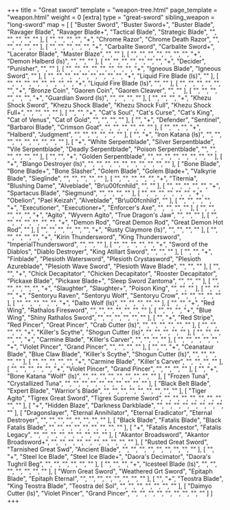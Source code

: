 +++
title = "Great sword"
template = "weapon-tree.html"
page_template = "weapon.html"
weight = 0
[extra]
type = "great-sword"
sibling_weapon = "long-sword"
map = [
  [
    "Buster Sword",
    "Buster Sword+",
    "Buster Blade",
    "Ravager Blade",
    "Ravager Blade+",
    "Tactical Blade",
    "Strategic Blade",
    "",
    "",
    "",
    "",
    ""
  ],
  [
    "",
    "",
    "",
    "",
    "+",
    "Chrome Razor",
    "Chrome Death Razor",
    "",
    "",
    "",
    "",
    ""
  ],
  [
    "",
    "",
    "",
    "",
    "",
    "+",
    "Carbalite Sword",
    "Carbalite Sword+",
    "Lacerator Blade",
    "Master Blaze",
    "",
    ""
  ],
  [
    "",
    "",
    "",
    "",
    "",
    "",
    "",
    "+",
    "Demon Halberd (ls)",
    "",
    "",
    ""
  ],
  [
    "",
    "",
    "",
    "",
    "",
    "",
    "",
    "+",
    "Decider",
    "Punisher",
    "",
    ""
  ],
  [
    "",
    "",
    "",
    "",
    "",
    "",
    "",
    "",
    "+",
    "Igneous Blade",
    "Igneous Sword",
    ""
  ],
  [
    "",
    "",
    "",
    "",
    "",
    "",
    "",
    "",
    "",
    "+",
    "Liquid Fire Blade (ls)",
    ""
  ],
  [
    "",
    "",
    "",
    "",
    "",
    "",
    "",
    "",
    "+",
    "Liquid Fire Blade (ls)",
    "",
    ""
  ],
  [
    "",
    "",
    "",
    "",
    "",
    "",
    "+",
    "Bronze Coin",
    "Gaoren Coin",
    "Gaoren Cleaver",
    "",
    ""
  ],
  [
    "",
    "",
    "",
    "",
    "",
    "",
    "+",
    "Guardian Sword (ls)",
    "",
    "",
    "",
    ""
  ],
  [
    "",
    "",
    "",
    "+",
    "Khezu Shock Sword",
    "Khezu Shock Blade",
    "Khezu Shock Full",
    "Khezu Shock Full+",
    "",
    "",
    "",
    ""
  ],
  [
    "",
    "",
    "+",
    "Cat's Soul",
    "Cat's Curse",
    "Cat's King",
    "Cat of Venus",
    "Cat of Gold",
    "",
    "",
    "",
    ""
  ],
  [
    "",
    "+",
    "Defender",
    "Sentinel",
    "Barbaroi Blade",
    "Crimson Goat",
    "",
    "",
    "",
    "",
    "",
    ""
  ],
  [
    "",
    "",
    "",
    "+",
    "Halberd",
    "Judgment",
    "",
    "",
    "",
    "",
    "",
    ""
  ],
  [
    "",
    "+",
    "Iron Katana (ls)",
    "",
    "",
    "",
    "",
    "",
    "",
    "",
    "",
    ""
  ],
  [
    "+",
    "White Serpentblade",
    "Silver Serpentblade",
    "Vile Serpentblade",
    "Deadly Serpentblade",
    "Poison Serpentblade",
    "",
    "",
    "",
    "",
    "",
    ""
  ],
  [
    "",
    "",
    "+",
    "Golden Serpentblade",
    "",
    "",
    "",
    "",
    "",
    "",
    "",
    ""
  ],
  [
    "+",
    "Blango Destroyer (ls)",
    "",
    "",
    "",
    "",
    "",
    "",
    "",
    "",
    "",
    ""
  ],
  [
    "Bone Blade",
    "Bone Blade+",
    "Bone Slasher",
    "Golem Blade",
    "Golem Blade+",
    "Valkyrie Blade",
    "Sieglinde",
    "",
    "",
    "",
    "",
    ""
  ],
  [
    "",
    "",
    "",
    "",
    "",
    "+",
    "Titernia",
    "Blushing Dame",
    "Alveblade",
    "Br\u00fcnhild",
    "",
    ""
  ],
  [
    "",
    "",
    "",
    "",
    "",
    "+",
    "Spartacus Blade",
    "Siegmund",
    "",
    "",
    "",
    ""
  ],
  [
    "",
    "",
    "",
    "",
    "",
    "",
    "+",
    "Obelion",
    "Pael Keizah",
    "Alveblade",
    "Br\u00fcnhild",
    ""
  ],
  [
    "",
    "",
    "",
    "",
    "+",
    "Executioner",
    "Executioner+",
    "Enforcer's Axe",
    "",
    "",
    "",
    ""
  ],
  [
    "",
    "",
    "",
    "",
    "",
    "+",
    "Agito",
    "Wyvern Agito",
    "True Dragon's Jaw",
    "",
    "",
    ""
  ],
  [
    "",
    "",
    "",
    "",
    "",
    "",
    "",
    "+",
    "Demon Rod",
    "Great Demon Rod",
    "Great Demon Hot Rod",
    ""
  ],
  [
    "",
    "",
    "",
    "",
    "",
    "",
    "+",
    "Rusty Claymore (ls)",
    "",
    "",
    "",
    ""
  ],
  [
    "",
    "",
    "",
    "",
    "",
    "+",
    "Kirin Thundersword",
    "King Thundersword",
    "ImperialThundersword",
    "",
    "",
    ""
  ],
  [
    "",
    "",
    "",
    "",
    "",
    "+",
    "Sword of the Diablos",
    "Diablo Destroyer",
    "King Atillart Sword",
    "",
    "",
    ""
  ],
  [
    "",
    "",
    "+",
    "Finblade",
    "Plesioth Watersword",
    "Plesioth Crystasword",
    "Plesioth Azureblade",
    "Plesioth Wave Sword",
    "Plesioth Wave Blade",
    "",
    "",
    ""
  ],
  [
    "",
    "",
    "+",
    "Chick Decapitator",
    "Chicken Decapitator",
    "Rooster Decapitator",
    "Pickaxe Blade",
    "Pickaxe Blade+",
    "Sleep Sword Zantoma",
    "",
    "",
    ""
  ],
  [
    "",
    "",
    "",
    "",
    "",
    "+",
    "Slaughter",
    "Slaughter+",
    "Poison King",
    "",
    "",
    ""
  ],
  [
    "",
    "",
    "",
    "+",
    "Sentoryu Raven",
    "Sentoryu Wolf",
    "Sentoryu Crow",
    "",
    "",
    "",
    "",
    ""
  ],
  [
    "",
    "",
    "",
    "",
    "",
    "+",
    "Daito Wolf (ls)",
    "",
    "",
    "",
    "",
    ""
  ],
  [
    "",
    "",
    "+",
    "Red Wing",
    "Rathalos Firesword",
    "",
    "",
    "",
    "",
    "",
    "",
    ""
  ],
  [
    "",
    "",
    "",
    "+",
    "Blue Wing",
    "Shiny Rathalos Sword",
    "",
    "",
    "",
    "",
    "",
    ""
  ],
  [
    "",
    "+",
    "Red Stripe",
    "Red Pincer",
    "Great Pincer",
    "Crab Cutter (ls)",
    "",
    "",
    "",
    "",
    "",
    ""
  ],
  [
    "",
    "",
    "",
    "",
    "+",
    "Killer's Scythe",
    "Shogun Cutter (ls)",
    "",
    "",
    "",
    "",
    ""
  ],
  [
    "",
    "",
    "",
    "",
    "",
    "+",
    "Carmine Blade",
    "Killer's Carver",
    "",
    "",
    "",
    ""
  ],
  [
    "",
    "",
    "",
    "",
    "",
    "+",
    "Violet Pincer",
    "Grand Pincer",
    "",
    "",
    "",
    ""
  ],
  [
    "",
    "",
    "+",
    "Ceanataur Blade",
    "Blue Claw Blade",
    "Killer's Scythe",
    "Shogun Cutter (ls)",
    "",
    "",
    "",
    "",
    ""
  ],
  [
    "",
    "",
    "",
    "",
    "",
    "+",
    "Carmine Blade",
    "Killer's Carver",
    "",
    "",
    "",
    ""
  ],
  [
    "",
    "",
    "",
    "",
    "",
    "+",
    "Violet Pincer",
    "Grand Pincer",
    "",
    "",
    "",
    ""
  ],
  [
    "",
    "+",
    "Bone Katana \"Wolf\" (ls)",
    "",
    "",
    "",
    "",
    "",
    "",
    "",
    "",
    ""
  ],
  [
    "Frozen Tuna",
    "Crystallized Tuna",
    "",
    "",
    "",
    "",
    "",
    "",
    "",
    "",
    "",
    ""
  ],
  [
    "Black Belt Blade",
    "Expert Blade",
    "Warrior's Blade",
    "",
    "",
    "",
    "",
    "",
    "",
    "",
    "",
    ""
  ],
  [
    "Tiger Agito",
    "Tigrex Great Sword",
    "Tigrex Supreme Sword",
    "",
    "",
    "",
    "",
    "",
    "",
    "",
    "",
    ""
  ],
  [
    "+",
    "Hidden Blaze",
    "Darkness Darkblade",
    "",
    "",
    "",
    "",
    "",
    "",
    "",
    "",
    ""
  ],
  [
    "Dragonslayer",
    "Eternal Annihilator",
    "Eternal Eradicator",
    "Eternal Destroyer",
    "",
    "",
    "",
    "",
    "",
    "",
    "",
    ""
  ],
  [
    "Black Blade",
    "Fatalis Blade",
    "Black Fatalis Blade",
    "",
    "",
    "",
    "",
    "",
    "",
    "",
    "",
    ""
  ],
  [
    "+",
    "Fatalis Ancestor",
    "Fatalis Legacy",
    "",
    "",
    "",
    "",
    "",
    "",
    "",
    "",
    ""
  ],
  [
    "Akantor Broadsword",
    "Akantor Broadsword+",
    "",
    "",
    "",
    "",
    "",
    "",
    "",
    "",
    "",
    ""
  ],
  [
    "Rusted Great Sword",
    "Tarnished Great Swd",
    "Ancient Blade",
    "",
    "",
    "",
    "",
    "",
    "",
    "",
    "",
    ""
  ],
  [
    "",
    "+",
    "Steel Ice Blade",
    "Steel Ice Blade+",
    "Daora's Decimator",
    "Daora's Tughril Beg",
    "",
    "",
    "",
    "",
    "",
    ""
  ],
  [
    "",
    "",
    "",
    "+",
    "Icesteel Blade (ls)",
    "",
    "",
    "",
    "",
    "",
    "",
    ""
  ],
  [
    "Worn Great Sword",
    "Weathered Grt Sword",
    "Epitaph Blade",
    "Epitaph Eternal",
    "",
    "",
    "",
    "",
    "",
    "",
    "",
    ""
  ],
  [
    "",
    "+",
    "Teostra Blade",
    "King Teostra Blade",
    "Teostra del Sol",
    "",
    "",
    "",
    "",
    "",
    "",
    ""
  ],
  [
    "Daimyo Cutter (ls)",
    "Violet Pincer",
    "Grand Pincer",
    "",
    "",
    "",
    "",
    "",
    "",
    "",
    "",
    ""
  ]
]
+++

